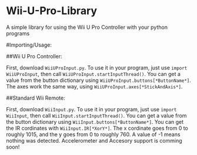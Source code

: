 # Wii-U-Pro-Library
A simple library for using the Wii U Pro Controller with your python programs

#Importing/Usage:

##Wii U Pro Controller:

First, download `WiiUProInput.py`. To use it in your program, just use `import WiiUProInput`, then call `WiiUProInput.startInputThread()`. You can get a value from the button dictionary using `WiiUProInput.buttons[*ButtonName*]`. The axes work the same way, using `WiiUProInput.axes[*StickAndAxis*]`.

##Standard Wii Remote:

First, download `WiiInput.py`. To use it in your program, just use `import WiiInput`, then call `WiiInput.startInputThread()`. You can get a value from the button dictionary using `WiiInput.buttons[*ButtonName*]`. You can get the IR cordinates with `WiiInput.IR[*XorY*]`. The x cordinate goes from 0 to roughly 1015, and the y goes from 0 to roughly 760. A value of -1 means nothing was detected. Accelerometer and Accesory support is comming soon!
